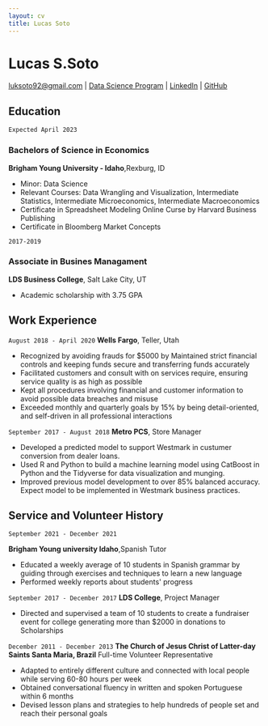 ```yaml
---
layout: cv
title: Lucas Soto
---
```

# Lucas S.Soto 


<div id="webaddress">
<a href="luksoto92@gmail.com">luksoto92@gmail.com</a>
| <a href="https://byuidatascience.github.io/development.html">Data Science Program</a>
| <a href="https://www.linkedin.com/in/lucas-samuel-soto/">LinkedIn</a>
| <a href="https://github.com/luksoto">GitHub</a>
</div>

<!-- https://www.monique.tech/the-art-of-markdown -->

## Education
`Expected April 2023`
### Bachelors of Science in Economics
__Brigham Young University - Idaho__,Rexburg, ID

- Minor: Data Science
- Relevant Courses: Data Wrangling and Visualization, Intermediate Statistics, Intermediate Microeconomics,
Intermediate Macroeconomics
- Certificate in Spreadsheet Modeling Online Curse by Harvard Business Publishing
- Certificate in Bloomberg Market Concepts

`2017-2019`
### Associate in Busines Managament
__LDS Business College__, Salt Lake City, UT

- Academic scholarship with 3.75 GPA



## Work Experience

`August 2018 - April 2020`
__Wells Fargo__, Teller, Utah

- Recognized by avoiding frauds for $5000 by Maintained strict financial controls and keeping funds secure and transferring funds accurately
- Facilitated customers and consult with on services require, ensuring service quality is as high as possible
- Kept all procedures involving financial and customer information to avoid possible data breaches and misuse
- Exceeded monthly and quarterly goals by 15% by being detail-oriented, and self-driven in all professional
interactions

`September 2017 - August 2018`
__Metro PCS__, Store Manager

- Developed a predicted model to support Westmark in custumer conversion from dealer loans.
- Used R and Python to build a machine learning model using CatBoost in Python and the Tidyverse for data visualization and munging. 
- Improved previous model development to over 85% balanced accuracy. Expect model to be implemented in Westmark business practices.



## Service and Volunteer History
`September 2021 - December 2021 `

__Brigham Young university Idaho__,Spanish Tutor

  

- Educated a weekly average of 10 students in Spanish grammar by guiding through exercises and techniques to learn a new language
- Performed weekly reports about students' progress

`September 2017 - December 2017`
__LDS College__, Project Manager

- Directed and supervised a team of 10 students to create a fundraiser event for college generating more than
$2000 in donations to Scholarships

`December 2011 - December 2013`
__The Church of Jesus Christ of Latter-day Saints Santa Maria, Brazil__
Full-time Volunteer Representative 

- Adapted to entirely different culture and connected with local people while serving 60-80 hours per week
- Obtained conversational fluency in written and spoken Portuguese within 6 months
- Devised lesson plans and strategies to help hundreds of people set and reach their personal goals



<!-- ### Footer

Last updated: May 2013 -->


